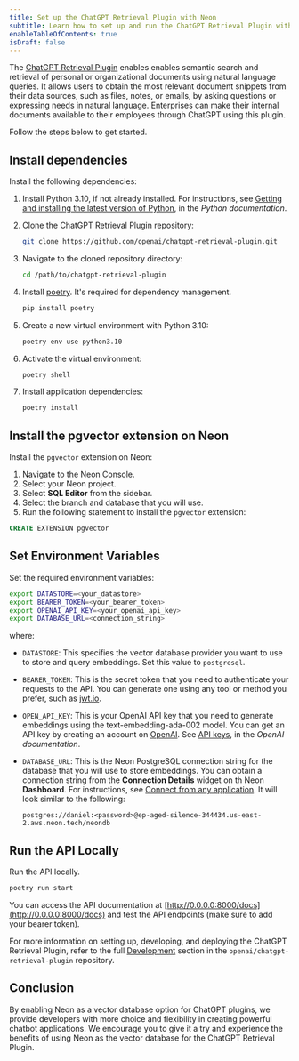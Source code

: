 ```yaml
---
title: Set up the ChatGPT Retrieval Plugin with Neon  
subtitle: Learn how to set up and run the ChatGPT Retrieval Plugin with Neon as a vector database
enableTableOfContents: true
isDraft: false
---
```


The [ChatGPT Retrieval Plugin](https://github.com/openai/chatgpt-retrieval-plugin) enables enables semantic search and retrieval of personal or organizational documents using natural language queries. It allows users to obtain the most relevant document snippets from their data sources, such as files, notes, or emails, by asking questions or expressing needs in natural language. Enterprises can make their internal documents available to their employees through ChatGPT using this plugin.

Follow the steps below to get started.

## Install dependencies

Install the following dependencies:

1. Install Python 3.10, if not already installed. For instructions, see [Getting and installing the latest version of Python](https://docs.python.org/3/using/unix.html#getting-and-installing-the-latest-version-of-python), in the _Python documentation_.
2. Clone the ChatGPT Retrieval Plugin repository:

    ```bash
    git clone https://github.com/openai/chatgpt-retrieval-plugin.git
    ```

3. Navigate to the cloned repository directory:

    ```bash
    cd /path/to/chatgpt-retrieval-plugin
    ```

4. Install [poetry](https://python-poetry.org/docs/). It's required for dependency management.

    ```bash
    pip install poetry
    ```

5. Create a new virtual environment with Python 3.10:

    ```bash
    poetry env use python3.10
    ```

6. Activate the virtual environment:

    ```bash
    poetry shell
    ```

7. Install application dependencies:

    ```bash
    poetry install
    ```

## Install the pgvector extension on Neon

Install the `pgvector` extension on Neon:

1. Navigate to the Neon Console.
1. Select your Neon project.
1. Select **SQL Editor** from the sidebar.
1. Select the branch and database that you will use.
1. Run the following statement to install the `pgvector` extension:

```sql
CREATE EXTENSION pgvector
```

## Set Environment Variables

Set the required environment variables:

```bash
export DATASTORE=<your_datastore>
export BEARER_TOKEN=<your_bearer_token>
export OPENAI_API_KEY=<your_openai_api_key>
export DATABASE_URL=<connection_string>
```

where:

- `DATASTORE`: This specifies the vector database provider you want to use to store and query embeddings. Set this value to `postgresql`.
- `BEARER_TOKEN`: This is the secret token that you need to authenticate your requests to the API. You can generate one using any tool or method you prefer, such as [jwt.io](https://jwt.io/).
- `OPEN_API_KEY`: This is your OpenAI API key that you need to generate embeddings using the text-embedding-ada-002 model. You can get an API key by creating an account on [OpenAI](https://openai.com/). See [API keys](https://platform.openai.com/account/api-keys), in the _OpenAI documentation_.
- `DATABASE_URL`: This is the Neon PostgreSQL connection string for the database that you will use to store embeddings. You can obtain a connection string from the **Connection Details** widget on th Neon **Dashboard**. For instructions, see [Connect from any application](/docs/connect/connect-from-any-app). It will look similar to the following:

    ```text
    postgres://daniel:<password>@ep-aged-silence-344434.us-east-2.aws.neon.tech/neondb
    ```

## Run the API Locally

Run the API locally.

```bash
poetry run start
```

You can access the API documentation at [http://0.0.0.0:8000/docs](http://0.0.0.0:8000/docs) and test the API endpoints (make sure to add your bearer token).

For more information on setting up, developing, and deploying the ChatGPT Retrieval Plugin, refer to the full [Development](https://github.com/openai/chatgpt-retrieval-plugin#development) section in the `openai/chatgpt-retrieval-plugin`  repository.

## Conclusion

By enabling Neon as a vector database option for ChatGPT plugins, we provide developers with more choice and flexibility in creating powerful chatbot applications. We encourage you to give it a try and experience the benefits of using Neon as the vector  database for the ChatGPT Retrieval Plugin.
